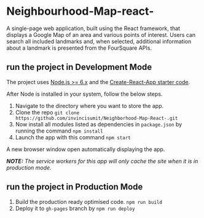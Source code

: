 # Neighbourhood-Map-react-
A single-page web application, built using the React framework, that displays a Google Map of an area and various points of interest. Users can search all included landmarks and, when selected, additional information about a landmark is presented from the FourSquare APIs.

##  run the project in Development Mode
The project uses [Node.js >= 6.x](https://nodejs.org/en/) and the [Create-React-App starter code](https://github.com/facebookincubator/create-react-app).

After Node is installed in your system, follow the below steps.

1. Navigate to the directory where you want to store the app.
2. Clone the repo `git clone https://github.com/invincisumit/Neighborhood-Map-React-.git`
3. Now install all modules listed as dependencies in `package.json` by running the command `npm install`
4. Launch the app with this command `npm start`

A new browser window open automatically displaying the app.

***NOTE:*** *The service workers for this app will only cache the site when it is in production mode.*

## run the project in Production Mode

1. Build the production ready optimised code. `npm run build`
2. Deploy it to `gh-pages` branch by `npm run deploy`
